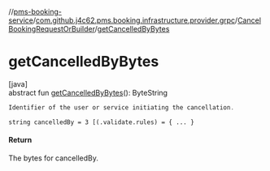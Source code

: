 //[pms-booking-service](../../../index.md)/[com.github.j4c62.pms.booking.infrastructure.provider.grpc](../index.md)/[CancelBookingRequestOrBuilder](index.md)/[getCancelledByBytes](get-cancelled-by-bytes.md)

# getCancelledByBytes

[java]\
abstract fun [getCancelledByBytes](get-cancelled-by-bytes.md)(): ByteString

```kotlin
Identifier of the user or service initiating the cancellation.

```

`string cancelledBy = 3 [(.validate.rules) = { ... }`

#### Return

The bytes for cancelledBy.